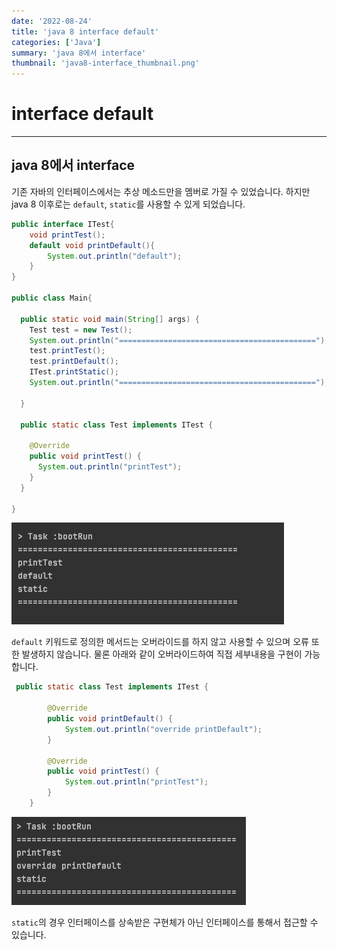 ```yaml
---
date: '2022-08-24'
title: 'java 8 interface default'
categories: ['Java']
summary: 'java 8에서 interface'
thumbnail: 'java8-interface_thumbnail.png'
---
```




# interface default

---

## java 8에서 interface

기존 자바의 인터페이스에서는 추상 메소드만을 멤버로 가질 수 있었습니다.
하지만 java 8 이후로는 `default`, `static`를 사용할 수 있게 되었습니다.


```java
public interface ITest{
    void printTest();
    default void printDefault(){
        System.out.println("default");
    }
}

public class Main{

  public static void main(String[] args) {
    Test test = new Test();
    System.out.println("============================================");
    test.printTest();
    test.printDefault();
    ITest.printStatic();
    System.out.println("============================================");

  }

  public static class Test implements ITest {
      
    @Override
    public void printTest() {
      System.out.println("printTest");
    }
  }
    
}


```

![img1](./java8-interface1.png)


`default` 키워드로 정의한 메서드는 오버라이드를 하지 않고 사용할 수 있으며 오류 또한 발생하지 않습니다.
물론 아래와 같이 오버라이드하여 직접 세부내용을 구현이 가능합니다.


```java
 public static class Test implements ITest {
    
        @Override
        public void printDefault() {
            System.out.println("override printDefault");
        }

        @Override
        public void printTest() {
            System.out.println("printTest");
        }
    }

```

![img2](./java8-interface2.png)

`static`의 경우 인터페이스를 상속받은 구현체가 아닌 인터페이스를 통해서 접근할 수 있습니다.

 
